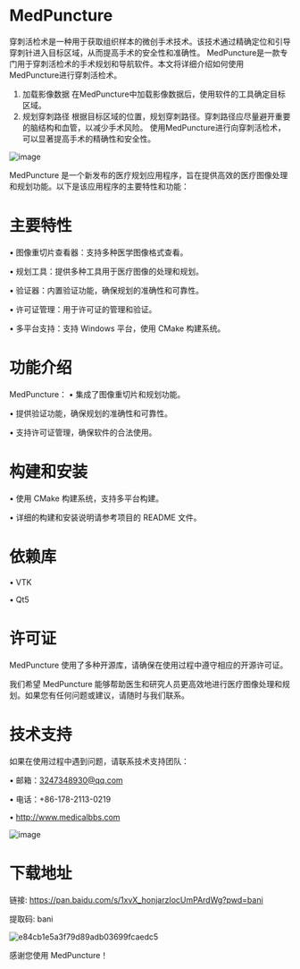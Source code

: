 # MedPuncture

穿刺活检术是一种用于获取组织样本的微创手术技术。该技术通过精确定位和引导穿刺针进入目标区域，从而提高手术的安全性和准确性。
MedPuncture是一款专门用于穿刺活检术的手术规划和导航软件。本文将详细介绍如何使用MedPuncture进行穿刺活检术。
1. 加载影像数据
在MedPuncture中加载影像数据后，使用软件的工具确定目标区域。
2. 规划穿刺路径
根据目标区域的位置，规划穿刺路径。穿刺路径应尽量避开重要的脑结构和血管，以减少手术风险。
使用MedPuncture进行向穿刺活检术，可以显著提高手术的精确性和安全性。

![image](https://github.com/user-attachments/assets/3118e71e-5fde-41b5-ba26-5b860dd0800c)

MedPuncture 是一个新发布的医疗规划应用程序，旨在提供高效的医疗图像处理和规划功能。以下是该应用程序的主要特性和功能：
# 主要特性
•	图像重切片查看器：支持多种医学图像格式查看。

•	规划工具：提供多种工具用于医疗图像的处理和规划。

•	验证器：内置验证功能，确保规划的准确性和可靠性。

•	许可证管理：用于许可证的管理和验证。

•	多平台支持：支持 Windows 平台，使用 CMake 构建系统。

# 功能介绍 
MedPuncture：
•	集成了图像重切片和规划功能。

•	提供验证功能，确保规划的准确性和可靠性。

•	支持许可证管理，确保软件的合法使用。

# 构建和安装
•	使用 CMake 构建系统，支持多平台构建。

•	详细的构建和安装说明请参考项目的 README 文件。

# 依赖库
•	VTK

•	Qt5

# 许可证
MedPuncture 使用了多种开源库，请确保在使用过程中遵守相应的开源许可证。

我们希望 MedPuncture 能够帮助医生和研究人员更高效地进行医疗图像处理和规划。如果您有任何问题或建议，请随时与我们联系。

# 技术支持
如果在使用过程中遇到问题，请联系技术支持团队：

•	邮箱：3247348930@qq.com

•	电话：+86-178-2113-0219

•	http://www.medicalbbs.com

![image](https://github.com/user-attachments/assets/219f9dab-c0b0-4312-b853-912215472f34)

# 下载地址

链接: https://pan.baidu.com/s/1xvX_honjarzIocUmPArdWg?pwd=bani

提取码: bani

![e84cb1e5a3f79d89adb03699fcaedc5](https://github.com/user-attachments/assets/f19b44b6-4f83-4280-8db8-90542a78e5a7)

感谢您使用 MedPuncture！


